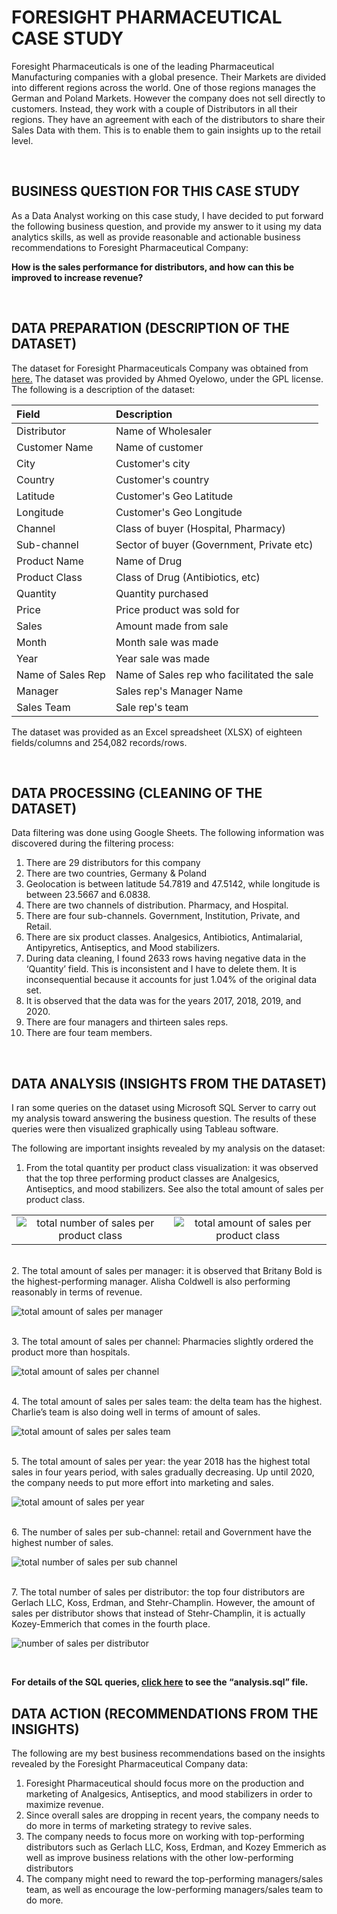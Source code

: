 # FORESIGHT PHARMACEUTICAL CASE STUDY

Foresight Pharmaceuticals is one of the leading Pharmaceutical Manufacturing companies with a global presence.
Their Markets are divided into different regions across the world. One of those regions manages the German and Poland Markets.
However the company does not sell directly to customers. Instead, they work with a couple of Distributors in all their regions.
They have an agreement with each of the distributors to share their Sales Data with them. This is to enable them to gain insights up to the retail level.

<br>

## BUSINESS QUESTION FOR THIS CASE STUDY

As a Data Analyst working on this case study, I have decided to put forward the following business question, and provide my answer to it using my data analytics skills, as well as provide reasonable and actionable business recommendations to Foresight Pharmaceutical Company:

**How is the sales performance for distributors, and how can this be improved to increase revenue?**

<br>

## DATA PREPARATION (DESCRIPTION OF THE DATASET)

The dataset for Foresight Pharmaceuticals Company was obtained from [here.](https://foresightbi.com.ng/practice-data/3-datasets-for-your-portfolio/)
The dataset was provided by Ahmed Oyelowo, under the GPL license.
The following is a description of the dataset:

|Field|Description|
|:----|:----|
|Distributor|Name of Wholesaler|
|Customer Name|Name of customer|
|City|Customer's city|
|Country|Customer's country|
|Latitude|Customer's Geo Latitude|
|Longitude|Customer's Geo Longitude|
|Channel|Class of buyer (Hospital, Pharmacy)|
|Sub-channel|Sector of buyer (Government, Private etc)|
|Product Name|Name of Drug|
|Product Class|Class of Drug (Antibiotics, etc)|
|Quantity|Quantity purchased|
|Price|Price product was sold for|
|Sales|Amount made from sale|
|Month|Month sale was made|
|Year|Year sale was made|
|Name of Sales Rep|Name of Sales rep who facilitated the sale|
|Manager|Sales rep's Manager Name|
|Sales Team|Sale rep's team|

The dataset was provided as an Excel spreadsheet (XLSX) of eighteen fields/columns and 254,082 records/rows.

<br>

## DATA PROCESSING (CLEANING OF THE DATASET)

Data filtering was done using Google Sheets. The following information was discovered during the filtering process: 

1)	There are 29 distributors for this company 
2)	There are two countries, Germany & Poland 
3)	Geolocation is between latitude 54.7819 and 47.5142, while longitude is between 23.5667 and 6.0838.
4)	There are two channels of distribution. Pharmacy, and Hospital.
5)	There are four sub-channels. Government, Institution, Private, and Retail.
6)	There are six product classes. Analgesics, Antibiotics, Antimalarial, Antipyretics, Antiseptics, and Mood stabilizers.
7)	During data cleaning, I found 2633 rows having negative data in the ‘Quantity’ field. This is inconsistent and I have to delete them. It is inconsequential because it accounts for just 1.04% of the original data set. 
8)	It is observed that the data was for the years 2017, 2018, 2019, and 2020.
9)	There are four managers and thirteen sales reps.
10)	There are four team members.

<br>

## DATA ANALYSIS (INSIGHTS FROM THE DATASET)

I ran some queries on the dataset using Microsoft SQL Server to carry out my analysis toward answering the business question. The results of these queries were then visualized graphically using Tableau software.

The following are important insights revealed by my analysis on the dataset:

1.	From the total quantity per product class visualization: it was observed that the top three performing product classes are Analgesics, Antiseptics, and mood stabilizers. See also the total amount of sales per product class.

 |  |  |
 |:-----------:|:------------:|
 |![total number of sales per product class](../charts/total-no-of-sales-per-product-class.png)|![total amount of sales per product class](../charts/total-amount-of-sales-per-product-class.png-product-class.png)

<br>
2.	The total amount of sales per manager: it is observed that Britany Bold is the highest-performing manager. Alisha Coldwell is also performing reasonably in terms of revenue.

![total amount of sales per manager](../charts/total-amt-of-sales-per-manager.png)

<br>
3.	The total amount of sales per channel: Pharmacies slightly ordered the product more than hospitals. 

![total amount of sales per channel](../charts/total-amt-of-sales-per-channel.png)

<br>
4.	The total amount of sales per sales team: the delta team has the highest. Charlie’s team is also doing well in terms of amount of sales.

![total amount of sales per sales team](../charts/total-amt-of-sales-per-sales-team.png)

<br>
5.	The total amount of sales per year: the year 2018 has the highest total sales in four years period, with sales gradually decreasing. Up until 2020, the company needs to put more effort into marketing and sales. 
 
![total amount of sales per year](../charts/total-amount-of-sales-per-year.png)

<br>
6.	The number of sales per sub-channel: retail and Government have the highest number of sales. 

![total number of sales per sub channel](../charts/total-no-of-sales-per-sub-channel.png)
 
<br>
7.	The total number of sales per distributor: the top four distributors are Gerlach LLC, Koss, Erdman, and Stehr-Champlin. However, the amount of sales per distributor shows that instead of Stehr-Champlin, it is actually Kozey-Emmerich that comes in the fourth place.

![number of sales per distributor](../charts/no-of-sales-per-distributor.png)


<br>

**For details of the SQL queries, [click here](code/analysis.sql) to see the “analysis.sql” file.**


## DATA ACTION (RECOMMENDATIONS FROM THE INSIGHTS)

The following are my best business recommendations based on the insights revealed by the Foresight Pharmaceutical Company data:

1)	Foresight Pharmaceutical should focus more on the production and marketing of Analgesics, Antiseptics, and mood stabilizers in order to maximize revenue. 
2)	Since overall sales are dropping in recent years, the company needs to do more in terms of marketing strategy to revive sales.
3)	The company needs to focus more on working with top-performing distributors such as Gerlach LLC, Koss, Erdman, and Kozey Emmerich as well as improve business relations with the other low-performing distributors 
4)	The company might need to reward the top-performing managers/sales team, as well as encourage the low-performing managers/sales team to do more.
